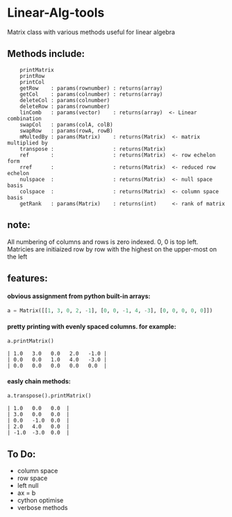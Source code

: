 # Linear-Alg-tools


   Matrix class with various methods useful for linear algebra

  ## Methods include:

        printMatrix
        printRow
        printCol
        getRow    : params(rownumber) : returns(array)
        getCol    : params(colnumber) : returns(array)
        deleteCol : params(colnumber)
        deleteRow : params(rownumber)
        linComb   : params(vector)    : returns(array)  <- Linear combination
        swapCol   : params(colA, colB)
        swapRow   : params(rowA, rowB)
        mMultedBy : params(Matrix)    : returns(Matrix)  <- matrix multiplied by
        transpose :                   : returns(Matrix)
        ref       :                   : returns(Matrix)  <- row echelon form
        rref      :                   : returns(Matrix)  <- reduced row echelon
        nulspace  :                   : returns(Matrix)  <- null space basis
        colspace  :                   : returns(Matrix)  <- column space basis
        getRank   : params(Matrix)    : returns(int)     <- rank of matrix

## note:

All numbering of columns and rows is zero indexed. 
0, 0 is top left. 
Matricies are initiaized row by row with the highest on the upper-most on the left


## features:

#### obvious assignment from python built-in arrays:


```python
a = Matrix([[1, 3, 0, 2, -1], [0, 0, -1, 4, -3], [0, 0, 0, 0, 0]])
```


#### pretty printing with evenly spaced columns. for example:


```python
a.printMatrix()
```


```
| 1.0   3.0   0.0   2.0   -1.0 |
| 0.0   0.0   1.0   4.0   -3.0 |
| 0.0   0.0   0.0   0.0   0.0  |
```


#### easly chain methods:


```python
a.transpose().printMatrix()
```


```
| 1.0   0.0   0.0  |
| 3.0   0.0   0.0  |
| 0.0   -1.0  0.0  |
| 2.0   4.0   0.0  |
| -1.0  -3.0  0.0  |
```


 ## To Do:
- column space
- row space
- left null
- ax = b
- cython optimise
- verbose methods
	
